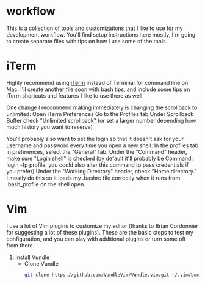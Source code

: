# workflow
This is a collection of tools and customizations that I like to use for my development workflow.
You'll find setup instructions here mostly, I'm going to create separate files with tips on how I use some of the tools.


# iTerm
Highly recommend using [iTerm](https://www.iterm2.com/ "iTerm2") instead of Terminal for command line on Mac.
I'll create another file soon with bash tips, and include some tips on iTerm shortcuts and features I like to use there as well.

One change I recommend making immediately is changing the scrollback to unlimited:
    Open iTerm Preferences
    Go to the Profiles tab
    Under Scrollback Buffer check "Unlimited scrollback" (or set a larger number depending how much history you want to reserve)

You'll probably also want to set the login so that it doesn't ask for your username and password every time you open a new shell:
    In the profiles tab in preferences, select the "General" tab.
    Under the "Command" header, make sure "Login shell" is checked (by default it'll probably be Command: login -fp profile, you could also alter this command to pass credentials if you prefer)
    Under the "Working Directory" header, check "Home directory." I mostly do this so it loads my .bashrc file correctly when it runs from .bash_profile on the shell open.


# Vim
I use a lot of Vim plugins to customize my editor (thanks to Brian Cordonnier for suggesting a lot of these plugins).
These are the basic steps to test my configuration, and you can play with additional plugins or turn some off from there.

1. Install [Vundle](https://github.com/VundleVim/Vundle.vim "Vundle")
    + Clone Vundle
        ```bash
        git clone https://github.com/VundleVim/Vundle.vim.git ~/.vim/bundle/Vundle.vim
        ```
